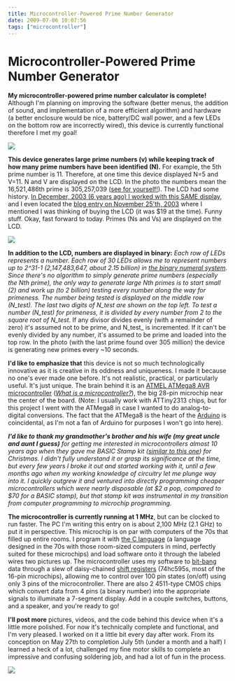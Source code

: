 ```yaml
---
title: Microcontroller-Powered Prime Number Generator
date: 2009-07-06 10:07:56
tags: ["microcontroller"]
---
```


# Microcontroller-Powered Prime Number Generator

__My microcontroller-powered prime number calculator is complete!__ Although I'm planning on improving the software (better menus, the addition of sound, and implementation of a more efficient algorithm) and hardware (a better enclosure would be nice, battery/DC wall power, and a few LEDs on the bottom row are incorrectly wired), this device is currently functional therefore I met my goal!

<div class="text-center img-border">

![](https://swharden.com/static/2009/07/06/primepic1.jpg)

</div>

__This device generates large prime numbers (v) while keeping track of how many prime numbers have been identified (N).__ For example, the 5th prime number is 11. Therefore, at one time this device displayed N=5 and V=11. N and V are displayed on the LCD. In the photo the numbers mean the 16,521,486th prime is 305,257,039 ([see for yourself!](http://primes.utm.edu/nthprime/index.php#nth)). The LCD had some history. [In December, 2003 (6 years ago) I worked with this SAME display](http://www.swharden.com/blog/2003/12/), and I even located the [blog entry on November 25'th, 2003](http://www.swharden.com/blog/2003-11-25-doh/) where I mentioned I was thinking of buying the LCD (it was $19 at the time). Funny stuff. Okay, fast forward to today. Primes (Ns and Vs) are displayed on the LCD.

<div class="text-center img-border">

![](https://swharden.com/static/2009/07/06/primepic2.jpg)

</div>

__In addition to the LCD, numbers are displayed in binary:__ __Each row of LEDs represents a number. __Each row of 30 LEDs allows me to represent numbers up to 2^31-1 (2,147,483,647, about 2.15 billion) in [the binary numeral system](http://en.wikipedia.org/wiki/Binary_numeral_system). Since there's no algorithm to simply generate prime numbers (especially the Nth prime), the only way to generate large Nth primes is to start small (2) and work up (to 2 billion) testing every number along the way for primeness. The number being tested is displayed on the middle row (N_test_). The last two digits of N_test_ are shown on the top left. To test a number (N_test_) for primeness, it is divided by every number from 2 to the square root of N_test_. If any divisor divides evenly (with a remainder of zero) it's assumed not to be prime, and N_test_ is incremented. If it can't be evenly divided by any number, it's assumed to be prime and loaded into the top row. In the photo (with the last prime found over 305 million) the device is generating new primes every ~10 seconds.

__I'd like to emphasize that__ this device is not so much technologically innovative as it is creative in its oddness and uniqueness. I made it because no one's ever made one before. It's not realistic, practical, or particularly useful. It's just unique. The brain behind it is an [ATMEL ATMega8 AVR microcontroller](http://thinklabs.in/shop/images/mega8.jpg) (_[What is a microcontroller?](http://en.wikipedia.org/wiki/Microcontroller)_), the big 28-pin microchip near the center of the board. (Note: I usually work with ATTiny2313 chips, but for this project I went with the ATMega8 in case I wanted to do analog-to-digital conversions. The fact that the ATMega8 is the heart of the [Arduino](http://en.wikipedia.org/wiki/Arduino) is coincidental, as I'm not a fan of Arduino for purposes I won't go into here).

___I'd like to thank my grandmother's brother and his wife (my great uncle and aunt I guess)__ for getting me interested in microcontrollers almost 10 years ago when they gave me BASIC Stamp kit ([similar to this one](http://www.colinfahey.com/ps2_mouse_and_basic_stamp_computer/2002june03_basicstamp_mousecircuit01_adj.jpg)) for Christmas. I didn't fully understand it or grasp its significance at the time, but every few years I broke it out and started working with it, until a few months ago when my working knowledge of circuitry let me plunge way into it. I quickly outgrew it and ventured into directly programming cheaper microcontrollers which were nearly disposable (at $2 a pop, compared to $70 for a BASIC stamp), but that stamp kit was instrumental in my transition from computer programming to microchip programming._

__The microcontroller is currently running at 1 MHz__, but can be clocked to run faster. The PC I'm writing this entry on is about 2,100 MHz (2.1 GHz) to put it in perspective. This microchip is on par with computers of the 70s that filled up entire rooms. I program it with [the C language](http://en.wikipedia.org/wiki/C_(programming_language)) (a language designed in the 70s with those room-sized computers in mind, perfectly suited for these microchips) and load software onto it through the labeled wires two pictures up. The microcontroller uses my software to [bit-bang](http://en.wikipedia.org/wiki/Bit-banging) data through a slew of daisy-chained [shift registers](http://en.wikipedia.org/wiki/Shift_register) (74hc595s, most of the 16-pin microchips), allowing me to control over 100 pin states (on/off) using only 3 pins of the microcontroller. There are also 2 4511-type CMOS chips which convert data from 4 pins (a binary number) into the appropriate signals to illuminate a 7-segment display. Add in a couple switches, buttons, and a speaker, and you're ready to go!

__I'll post more__ pictures, videos, and the code behind this device when it's a little more polished. For now it's technically complete and functional, and I'm very pleased. I worked on it a little bit every day after work. From its conception on May 27th to completion July 5th (under a month and a half) I learned a heck of a lot, challenged my fine motor skills to complete an impressive and confusing soldering job, and had a lot of fun in the process.

<div class="text-center img-border">

![](https://swharden.com/static/2009/07/06/primepic3.jpg)

</div>